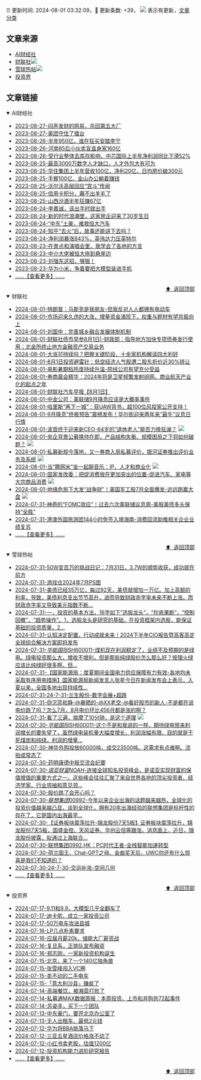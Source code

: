 ##

:alarm_clock: 更新时间: 2024-08-01 03:32:09，:rocket: 更新条数: +39， ![](/assets/dot.png) 表示有更新，[文章分类](/TAGS.md)

## 文章来源

- [AI财经社](#ai财经社)  
- [财联社](#财联社)![](/assets/dot.png)   
- [雪球热帖](#雪球热帖)![](/assets/dot.png)   
- [投资界](#投资界)  

## 文章链接

<details open>
<summary id="ai财经社">
 AI财经社
</summary>


- [2023-08-27-闷声发财的网易，杀回第五大厂](https://www.aicaijing.com.cn/article/18610)  
- [2023-08-27-美团守住了擂台](https://www.aicaijing.com.cn/article/18611)  
- [2023-08-26-半年950亿，谁在狂买安踏李宁](https://www.aicaijing.com.cn/article/18607)  
- [2023-08-26-河南85后小伙卖盲盒身家160亿](https://www.aicaijing.com.cn/article/18608)  
- [2023-08-26-受行业整体去库存影响，中芯国际上半年净利润同比下滑52%](https://www.aicaijing.com.cn/article/18609)  
- [2023-08-25-最高3000万数字人才缺口，人才外包大有可为](https://www.aicaijing.com.cn/article/18601)  
- [2023-08-25-华住集团上半年营收100亿，净利20亿，日均房价破300元](https://www.aicaijing.com.cn/article/18602)  
- [2023-08-25-手握100亿，金山办公躺着赚钱](https://www.aicaijing.com.cn/article/18603)  
- [2023-08-25-沃尔沃高层回应“宫斗”传闻](https://www.aicaijing.com.cn/article/18604)  
- [2023-08-25-信用卡积分，薅不出羊毛了](https://www.aicaijing.com.cn/article/18605)  
- [2023-08-25-山西汾酒半年狂赚67亿](https://www.aicaijing.com.cn/article/18606)  
- [2023-08-24-李嘉诚，该出手时就出手](https://www.aicaijing.com.cn/article/18596)  
- [2023-08-24-新的时代浪潮里，这家房企迎来了30岁生日](https://www.aicaijing.com.cn/article/18597)  
- [2023-08-24-“中东”土豪，难救恒大汽车](https://www.aicaijing.com.cn/article/18598)  
- [2023-08-24-知乎“去火”后，故事还能讲下去吗？](https://www.aicaijing.com.cn/article/18599)  
- [2023-08-24-净利润暴涨843%，英伟达力压英特尔](https://www.aicaijing.com.cn/article/18600)  
- [2023-08-23-在景点和演唱会里，我学会了各地的方言](https://www.aicaijing.com.cn/article/18591)  
- [2023-08-23-中介大佬被恒大拖到悬崖边](https://www.aicaijing.com.cn/article/18592)  
- [2023-08-23-刘强东这招，够狠！](https://www.aicaijing.com.cn/article/18593)  
- [2023-08-23-华为小米，争着要把大模型装进手机](https://www.aicaijing.com.cn/article/18594)  
- [......【查看更多】......](/details/AI财经社.md)

<div align="right"><a href="#文章来源">⬆ &nbsp;返回顶部</a></div>
</details>

<details open>
<summary id="财联社">
 财联社
</summary>


- [2024-08-01-特朗普：马斯克是我朋友-但我反对人人都拥有电动车](https://www.cls.cn/detail/1750693)  
- [2024-08-01-市场迎来久违的大涨，增量资金涌现下，权重与题材有望共振向上](https://www.cls.cn/detail/1750634)  
- [2024-08-01-刘国中：完善城乡融合发展体制机制](https://www.cls.cn/detail/1750594)  
- [2024-08-01-财联社债市早参8月1日|-财政部：指导地方加快专项债券发行使用；北金所终止地方金融资产交易业务](https://www.cls.cn/detail/1750550)  
- [2024-08-01-大涨可持续吗？把握关键阶段，十余家机构解读四大利好](https://www.cls.cn/detail/1750555)  
- [2024-08-01-8月1日投资避雷针：低空经济人气股遭二股东折价近30%转让](https://www.cls.cn/detail/1750538)  
- [2024-08-01-电影暑期档热度持续升温-院线公司有望充分受益](https://www.cls.cn/detail/1750507)  
- [2024-08-01-券商晨会精华：2024年将是卫星频繁发射组网、商业航天产业化的起点之年](https://www.cls.cn/detail/1750548)  
- [2024-08-01-财联社汽车早报【8月1日】](https://www.cls.cn/detail/1750577)  
- [2024-08-01-中金公司：美联储9月降息应该是大概率事件](https://www.cls.cn/detail/1750566)  
- [2024-08-01-哈里斯“再下一城”：获UAW背书，超100位风投家公开支持！](https://www.cls.cn/detail/1750540)  
- [2024-08-01-9月降息“终极预告”震撼发布！华尔街迎来两年来“最牛”议息日行情](https://www.cls.cn/detail/1750585)  
- [2024-08-01-波音终于迎来新CEO-64岁的“退休老人”能否力挽狂澜？](https://www.cls.cn/detail/1750651) ![](/assets/new.png)  
- [2024-08-01-央企背景公募换帅在即，产品结构失衡、规模困局之下将如何破题？](https://www.cls.cn/detail/1750683) ![](/assets/new.png)  
- [2024-08-01-私募新规今落地，又一券商入局私募评价，银河证券推出评价业务及系统](https://www.cls.cn/detail/1750729) ![](/assets/new.png)  
- [2024-08-01-当“腾网米”坐一起聊音乐：IP、人才和商业化](https://www.cls.cn/detail/1750750) ![](/assets/new.png)  
- [2024-08-01-国家发改委：把促消费放在更加突出的位置-促进汽车、家电等大宗商品消费](https://www.cls.cn/detail/1750721) ![](/assets/new.png)  
- [2024-08-01-地缘危局下大发“战争财”！美国军工股7月全面爆发-远远跑赢大盘](https://www.cls.cn/detail/1750766) ![](/assets/new.png)  
- [2024-07-31-神奇的“FOMC效应”！过去六次美联储议息周-美股美债多头保持“全胜”](https://www.cls.cn/detail/1749085)  
- [2024-07-31-港澳外国旅游团144小时免签入境海南-消费回流助推相关企业业绩复苏](https://www.cls.cn/detail/1749046)  
- [......【查看更多】......](/details/财联社.md)

<div align="right"><a href="#文章来源">⬆ &nbsp;返回顶部</a></div>
</details>

<details open>
<summary id="雪球热帖">
 雪球热帖
</summary>


- [2024-07-31-50W变百万的挑战日记：7月31日，3.7W的顺势收获，成功就在前方](https://xueqiu.com/5733814324/299473212)  
- [2024-07-31-游戏仓2024年7月PS图](https://xueqiu.com/8790885129/299436227)  
- [2024-07-31-美债已经35万亿，每过92天，美债就增加一万亿。加上高额的利率，导致，美债利息支出节节高升，进而导致财政赤字率未来不断上涨。而财政赤字率又导致美元指数不断...](https://xueqiu.com/6451611049/299405012)  
- [2024-07-31-一，投资的基本方法，16字如下”选股龙头”，“抄底果断”，“控制回撤”，“趋势操作”。1，选股龙头是研究的基础，在投资框架内选股，能保证基础的投资质量。2...](https://xueqiu.com/7123126150/299429752)  
- [2024-07-31-认知决定配置，行动成就未来！2024下半年CIO报告暨高客高定全球综合解决方案即将发布](https://xueqiu.com/9747525124/299423463)  
- [2024-07-31-$华能国际SH600011$-煤机现在利润稳定了，业绩不及预期的是绿电。绿电投资那么大，增收不增利，但是那些纯绿股价怎么那么好？按理火绿应该比纯绿好很多啊，但...](https://xueqiu.com/2241249492/299355762)  
- [2024-07-31-【国家能源局：度夏期间全国电力供应保障有力有效-各地均未采取有序用电措施】国家能源局新闻发言人张星今日在新闻发布会上表示，入夏以来，全国多地出现持续性...](https://xueqiu.com/5124430882/299408857)  
- [2024-07-31-24-7-31-兰生股份-数字会展+超跌](https://xueqiu.com/8772786299/299441955)  
- [2024-07-31-@沉蓝和静-@暴晒的-@XX老空-@看好股市的新人-不是都在说电价跌了吗？怎么7月，8月电价环比456月都是涨的啊？](https://xueqiu.com/2241249492/299453629)  
- [2024-07-31-看了三遍，揣摩了10分钟，是这个道理](https://xueqiu.com/8790885129/299498471) ![](/assets/new.png)  
- [2024-07-30-$华能国际SH600011$-这个不是和我说的一样，期待绿电带来利润增长的要失望了，虽然绿电装机量大幅度增长，利润涨幅有限，目的就是干死煤炭和纯绿，利润的增量...](https://xueqiu.com/8681138960/299322172)  
- [2024-07-30-神华外购投放60000吨，成交23500吨。这需求有点难啊。流拍成常态了](https://xueqiu.com/2241249492/299290143)  
- [2024-07-30-药明康德中报交流会纪要](https://xueqiu.com/2864315423/299218390)  
- [2024-07-30-$诺亚财富NOAH$-连接全球知名投资峰会，是诺亚实现财富的保值增值的重要方式之一。这些峰会往往汇聚了来自世界各地的顶尖投资者、经济学家、行业领袖和意见领...](https://xueqiu.com/5404882558/299233560)  
- [2024-07-30-股价跌了会开心吗？](https://xueqiu.com/6895797166/299267010)  
- [2024-07-30-$联想集团00992$-今年以来企业出海的话题越来越热，全球化的投资价值越来越凸显，谈到全球化，拥有20年出海经验的联想集团是标杆性的存在了，它是国内出海最早...](https://xueqiu.com/3422302130/299230584)  
- [2024-07-30-【证券板块震荡拉升-锦龙股份7天5板】证券板块震荡拉升，锦龙股份7天5板，国盛金控、天风证券、华创云信等跟涨。消息面上，近日，锦龙股份披露，拟通过上海联合...](https://xueqiu.com/5124430882/299240635)  
- [2024-07-30-联想集团0992.HK：PC时代王者-全栈智能加速转型](https://xueqiu.com/9468584913/299264113)  
- [2024-07-30-荷兰国王、Chat-GPT之母、金曲奖天后，UWC你还有什么惊喜是我们不知道的？](https://xueqiu.com/9199209149/299288774)  
- [2024-07-30-24-7-30-交运补涨-空间几何](https://xueqiu.com/8772786299/299293613)  
- [......【查看更多】......](/details/雪球热帖.md)

<div align="right"><a href="#文章来源">⬆ &nbsp;返回顶部</a></div>
</details>

<details open>
<summary id="投资界">
 投资界
</summary>


- [2024-07-17-9.11和9.9，大模型几乎全翻车了](https://posts.careerengine.us/p/6697778c44726b29bffa3a09)  
- [2024-07-17-迪卡侬，成立一家投资公司](https://posts.careerengine.us/p/6697778c44726b29bffa3a01)  
- [2024-07-17-50万电车攻进县城](https://posts.careerengine.us/p/6697779c831e1d29eea44253)  
- [2024-07-16-LP几点朴素要求](https://posts.careerengine.us/p/669636a8720ed522248054dc)  
- [2024-07-16-应届月薪20k，储能大厂薪资战](https://posts.careerengine.us/p/669636a8720ed522248054d4)  
- [2024-07-16-复旦系，正排队宣布融资](https://posts.careerengine.us/p/66963699cb38e136a496986c)  
- [2024-07-16-郑志刚，一家新投资机构诞生](https://posts.careerengine.us/p/66963699cb38e136a4969874)  
- [2024-07-15-北京，来了一个140亿独角兽](https://posts.careerengine.us/p/6694db59a0c3ac562b61f9af)  
- [2024-07-15-张雪峰闯入VC圈](https://posts.careerengine.us/p/6694db59a0c3ac562b61f9b7)  
- [2024-07-15-卖不动的二手电车](https://posts.careerengine.us/p/6694db6836b2f1565d9b541a)  
- [2024-07-15-「意大利沙县」赚疯了](https://posts.careerengine.us/p/6694db6836b2f1565d9b5422)  
- [2024-07-14-高端餐饮，被湘菜打败了](https://posts.careerengine.us/p/6693862333c6e710d0bf9dc4)  
- [2024-07-14-私募通MAX数据周报：本周投资、上市和并购共72起事件](https://posts.careerengine.us/p/6693862333c6e710d0bf9dcc)  
- [2024-07-14-苏姿丰，买下一个团队](https://posts.careerengine.us/p/6693861481427510b2b9c123)  
- [2024-07-13-中东豪门，要开北京办公室了](https://posts.careerengine.us/p/66922794a876f80d113b51fe)  
- [2024-07-13-无人出租车，最低2元钱](https://posts.careerengine.us/p/669227b82202ae0dfac5d713)  
- [2024-07-12-华为将BBA挑落马下](https://posts.careerengine.us/p/6690a6c68082df14ead7eaac)  
- [2024-07-12-三亚五星酒店价格涨不动了](https://posts.careerengine.us/p/6690a6c68082df14ead7eaa4)  
- [2024-07-12-小红书卖老股，估值1200亿](https://posts.careerengine.us/p/6690a6b756b00014bcc00e8f)  
- [2024-07-12-投资机构能力进阶研究报告](https://posts.careerengine.us/p/6690a6b756b00014bcc00e87)  
- [......【查看更多】......](/details/投资界.md)

<div align="right"><a href="#文章来源">⬆ &nbsp;返回顶部</a></div>
</details>

